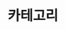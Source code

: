---
title: "카테고리"
layout: categories
parmalink: /categories/
author_profile: true
sidebar_main: true
---